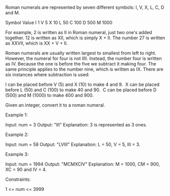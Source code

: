 Roman numerals are represented by seven different symbols: I, V, X, L, C, D
and M.


Symbol       Value
I             1
V             5
X             10
L             50
C             100
D             500
M             1000

For example, 2 is written as II in Roman numeral, just two one's added
together. 12 is written as XII, which is simply X + II. The number 27 is
written as XXVII, which is XX + V + II.

Roman numerals are usually written largest to smallest from left to right.
However, the numeral for four is not IIII. Instead, the number four is
written as IV. Because the one is before the five we subtract it making four.
The same principle applies to the number nine, which is written as IX. There
are six instances where subtraction is used:


I can be placed before V (5) and X (10) to make 4 and 9. 
X can be placed before L (50) and C (100) to make 40 and 90. 
C can be placed before D (500) and M (1000) to make 400 and 900.


Given an integer, convert it to a roman numeral.


Example 1:


Input: num = 3
Output: "III"
Explanation: 3 is represented as 3 ones.


Example 2:


Input: num = 58
Output: "LVIII"
Explanation: L = 50, V = 5, III = 3.


Example 3:


Input: num = 1994
Output: "MCMXCIV"
Explanation: M = 1000, CM = 900, XC = 90 and IV = 4.



Constraints:


1 <= num <= 3999




